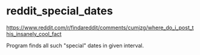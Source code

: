 # reddit_special_dates
https://www.reddit.com/r/findareddit/comments/cumjzg/where_do_i_post_this_insanely_cool_fact

Program finds all such "special" dates in given interval.
